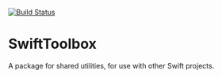 [![Build Status](https://travis-ci.org/RyanMKrol/SwiftToolbox.svg?branch=master)](https://travis-ci.org/RyanMKrol/SwiftToolbox)

# SwiftToolbox
A package for shared utilities, for use with other Swift projects.
